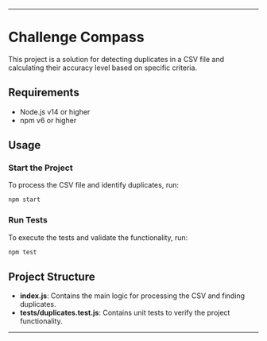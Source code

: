 
---

# Challenge Compass

This project is a solution for detecting duplicates in a CSV file and calculating their accuracy level based on specific criteria.

## Requirements

- Node.js v14 or higher
- npm v6 or higher

## Usage

### Start the Project

To process the CSV file and identify duplicates, run:

```bash
npm start
```

### Run Tests

To execute the tests and validate the functionality, run:

```bash
npm test
```

## Project Structure

- **index.js**: Contains the main logic for processing the CSV and finding duplicates.
- **tests/duplicates.test.js**: Contains unit tests to verify the project functionality.

--- 